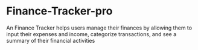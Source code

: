 # Finance-Tracker-pro
 An Finance Tracker helps users manage their finances by allowing them to input their expenses and income, categorize transactions, and see a summary of their financial activities
